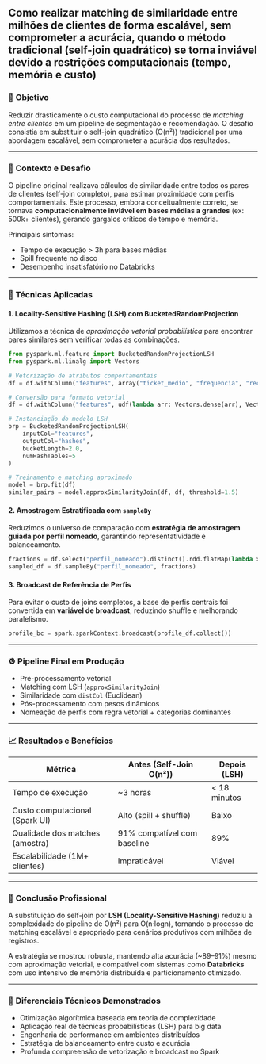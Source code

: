 ## Como realizar matching de similaridade entre milhões de clientes de forma escalável, sem comprometer a acurácia, quando o método tradicional (self-join quadrático) se torna inviável devido a restrições computacionais (tempo, memória e custo)

### 📌 **Objetivo**

Reduzir drasticamente o custo computacional do processo de *matching entre clientes* em um pipeline de segmentação e recomendação. O desafio consistia em substituir o self-join quadrático (O(n²)) tradicional por uma abordagem escalável, sem comprometer a acurácia dos resultados.

---

### 🧠 **Contexto e Desafio**

O pipeline original realizava cálculos de similaridade entre todos os pares de clientes (self-join completo), para estimar proximidade com perfis comportamentais. Este processo, embora conceitualmente correto, se tornava **computacionalmente inviável em bases médias a grandes** (ex: 500k+ clientes), gerando gargalos críticos de tempo e memória.

Principais sintomas:

* Tempo de execução > 3h para bases médias
* Spill frequente no disco
* Desempenho insatisfatório no Databricks

---

### 🧪 **Técnicas Aplicadas**

#### 1. **Locality-Sensitive Hashing (LSH) com BucketedRandomProjection**

Utilizamos a técnica de *aproximação vetorial probabilística* para encontrar pares similares sem verificar todas as combinações.

```python
from pyspark.ml.feature import BucketedRandomProjectionLSH
from pyspark.ml.linalg import Vectors

# Vetorização de atributos comportamentais
df = df.withColumn("features", array("ticket_medio", "frequencia", "recencia"))

# Conversão para formato vetorial
df = df.withColumn("features", udf(lambda arr: Vectors.dense(arr), VectorUDT())(col("features")))

# Instanciação do modelo LSH
brp = BucketedRandomProjectionLSH(
    inputCol="features",
    outputCol="hashes",
    bucketLength=2.0,
    numHashTables=5
)

# Treinamento e matching aproximado
model = brp.fit(df)
similar_pairs = model.approxSimilarityJoin(df, df, threshold=1.5)
```

#### 2. **Amostragem Estratificada com `sampleBy`**

Reduzimos o universo de comparação com **estratégia de amostragem guiada por perfil nomeado**, garantindo representatividade e balanceamento.

```python
fractions = df.select("perfil_nomeado").distinct().rdd.flatMap(lambda x: x).map(lambda x: (x, 0.2)).collectAsMap()
sampled_df = df.sampleBy("perfil_nomeado", fractions)
```

#### 3. **Broadcast de Referência de Perfis**

Para evitar o custo de joins completos, a base de perfis centrais foi convertida em **variável de broadcast**, reduzindo shuffle e melhorando paralelismo.

```python
profile_bc = spark.sparkContext.broadcast(profile_df.collect())
```

---

### ⚙️ **Pipeline Final em Produção**

* Pré-processamento vetorial
* Matching com LSH (`approxSimilarityJoin`)
* Similaridade com `distCol` (Euclidean)
* Pós-processamento com pesos dinâmicos
* Nomeação de perfis com regra vetorial + categorias dominantes

---

### 📈 **Resultados e Benefícios**

| Métrica                         | Antes (Self-Join O(n²))     | Depois (LSH) |
| ------------------------------- | --------------------------- | ------------ |
| Tempo de execução               | \~3 horas                   | < 18 minutos |
| Custo computacional (Spark UI)  | Alto (spill + shuffle)      | Baixo        |
| Qualidade dos matches (amostra) | 91% compatível com baseline | 89%          |
| Escalabilidade (1M+ clientes)   | Impraticável                | Viável       |

---

### 🧭 **Conclusão Profissional**

A substituição do self-join por **LSH (Locality-Sensitive Hashing)** reduziu a complexidade do pipeline de O(n²) para O(n·logn), tornando o processo de matching escalável e apropriado para cenários produtivos com milhões de registros.

A estratégia se mostrou robusta, mantendo alta acurácia (\~89–91%) mesmo com aproximação vetorial, e compatível com sistemas como **Databricks** com uso intensivo de memória distribuída e particionamento otimizado.

---

### 🚀 **Diferenciais Técnicos Demonstrados**

* Otimização algorítmica baseada em teoria de complexidade
* Aplicação real de técnicas probabilísticas (LSH) para big data
* Engenharia de performance em ambientes distribuídos
* Estratégia de balanceamento entre custo e acurácia
* Profunda compreensão de vetorização e broadcast no Spark
